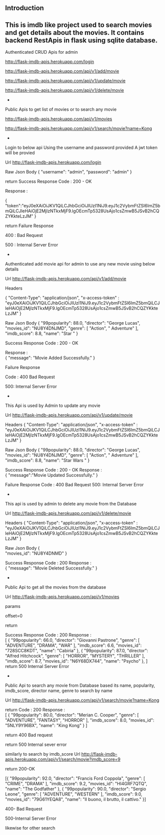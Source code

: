 Introduction 
-
This is imdb like project used to search movies and get details about the movies. It contains backend RestApis in flask using sqlite database.
-
Authenticated CRUD Apis for admin

http://flask-imdb-apis.herokuapp.com/login

http://flask-imdb-apis.herokuapp.com/api/v1/add/movie

http://flask-imdb-apis.herokuapp.com/api/v1/update/movie

http://flask-imdb-apis.herokuapp.com/api/v1/delete/movie


-
Public Apis to get list of movies or to search any movie

http://flask-imdb-apis.herokuapp.com/api/v1/movies

http://flask-imdb-apis.herokuapp.com/api/v1/search/movie?name=Kong

-
Login to below api Using the username and password provided
A jwt token will be provied 

Url
http://flask-imdb-apis.herokuapp.com/login


Raw Json Body
{
	"username": "admin",
	“password": "admin"
}


return 
Success Response
Code : 200 - OK

Response :  

{    "token":"eyJ0eXAiOiJKV1QiLCJhbGciOiJIUzI1NiJ9.eyJ1c2VybmFtZSI6ImZ5bmQiLCJleHAiOjE2MjIzNTkxMjF9.lgOEcmTp5328UsAjo1csZmwB5JSvB2hCQZYKkteLzJM"
  }
  
return 
Failure Response 

400 : Bad Request

500 : Internal Server Error


-
Authenticated add movie api for admin to use any new movie using below details

Url
http://flask-imdb-apis.herokuapp.com/api/v1/add/movie

Headers

{
"Content-Type": "application/json",
   "x-access-token" : "eyJ0eXAiOiJKV1QiLCJhbGciOiJIUzI1NiJ9.eyJ1c2VybmFtZSI6ImZ5bmQiLCJleHAiOjE2MjIzNTkxMjF9.lgOEcmTp5328UsAjo1csZmwB5JSvB2hCQZYKkteLzJM"
}


Raw Json Body
{
    "99popularity": 88.0,
    "director": "George Lucas",
     "movies_id": "NU8Y4DNJMD",
    "genre": [
      "Action",
      " Adventure"
    ],
    "imdb_score": 8.8,
    "name": "Star "
  }
  
  
Success Response
Code : 200 - OK

Response :  
{
    "message": "Movie Added Successfully."
  }
  
Failure Response

Code : 400 Bad Request

500: Internal Server Error

-


This Api is used by Admin to update any movie 

Url
http://flask-imdb-apis.herokuapp.com/api/v1/update/movie


Headers
{
"Content-Type": "application/json",
   "x-access-token" : "eyJ0eXAiOiJKV1QiLCJhbGciOiJIUzI1NiJ9.eyJ1c2VybmFtZSI6ImZ5bmQiLCJleHAiOjE2MjIzNTkxMjF9.lgOEcmTp5328UsAjo1csZmwB5JSvB2hCQZYKkteLzJM"
}


Raw Json Body
{
    "99popularity": 88.0,
    "director": "George Lucas",
     "movies_id": "NU8Y4DNJMD",
    "genre": [
      "Action",
      " Adventure"
    ],
    "imdb_score": 8.8,
    "name": "Star Wars "
  }
  
Success Response
Code : 200 - OK
Response :  
  {
    "message":"Movie Updated Successfully."
  }


Failure Response
Code : 400 Bad Request
500: Internal Server Error


-
This api is used by admin to delete any movie from the Database

Url
http://flask-imdb-apis.herokuapp.com/api/v1/delete/movie


Headers
{
"Content-Type": "application/json",
   "x-access-token" : "eyJ0eXAiOiJKV1QiLCJhbGciOiJIUzI1NiJ9.eyJ1c2VybmFtZSI6ImZ5bmQiLCJleHAiOjE2MjIzNTkxMjF9.lgOEcmTp5328UsAjo1csZmwB5JSvB2hCQZYKkteLzJM"
}


Raw Json Body
	{  
    "movies_id": "NU8Y4DNMD"
}


Success Response
Code : 200
Response :  
{
    "message": "Movie Deleted Successfully."
  }


-
Public Api to get all the movies from the database 


Url
http://flask-imdb-apis.herokuapp.com/api/v1/movies

params

offset=0

return

Success Response
Code : 200
Response :  
[
    {
      "99popularity": 66.0,
      "director": "Giovanni Pastrone",
      "genre": [
        "ADVENTURE",
        "DRAMA",
        "WAR"
      ],
      "imdb_score": 6.6,
      "movies_id": "728SCC8KDT",
      "name": "Cabiria"
    },
    {
      "99popularity": 87.0,
      "director": "Alfred Hitchcock",
      "genre": [
        "HORROR",
        "MYSTERY",
        "THRILLER"
      ],
      "imdb_score": 8.7,
      "movies_id": "N6Y68DX744",
      "name": "Psycho"
    },
]
return 500 Internal Server Error

-
Public Api to search any movie from Database based its name, popularity, imdb_score, director name, genre
to search by name

Url
http://flask-imdb-apis.herokuapp.com/api/v1/search/movie?name=Kong

return
Code : 200
Response :  
   	[
  {
    "99popularity": 80.0,
    "director": "Merian C. Cooper",
    "genre": [
      "ADVENTURE",
      "FANTASY",
      "HORROR"
    ],
    "imdb_score": 8.0,
    "movies_id": "5NLY9Y96BX",
    "name": "King Kong"
  }
]

return 400 Bad request

return 500 Internal sever error


similarly to search by imdb_score
Url 
http://flask-imdb-apis.herokuapp.com/api/v1/search/movie?imdb_score=9


return 
200-OK

[{
    "99popularity": 92.0,
    "director": "Francis Ford Coppola",
    "genre": [
      "CRIME",
      "DRAMA"
    ],
    "imdb_score": 9.2,
    "movies_id": "HI4GRF7QTQ",
    "name": "The Godfather"
  },
  {
    "99popularity": 90.0,
    "director": "Sergio Leone",
    "genre": [
      "ADVENTURE",
      "WESTERN"
    ],
    "imdb_score": 9.0,
    "movies_id": "79G61YEQA8",
    "name": "Il buono, il brutto, il cattivo."
  }]
  

400- Bad Request

500-Internal Server Error


likewise for other search
